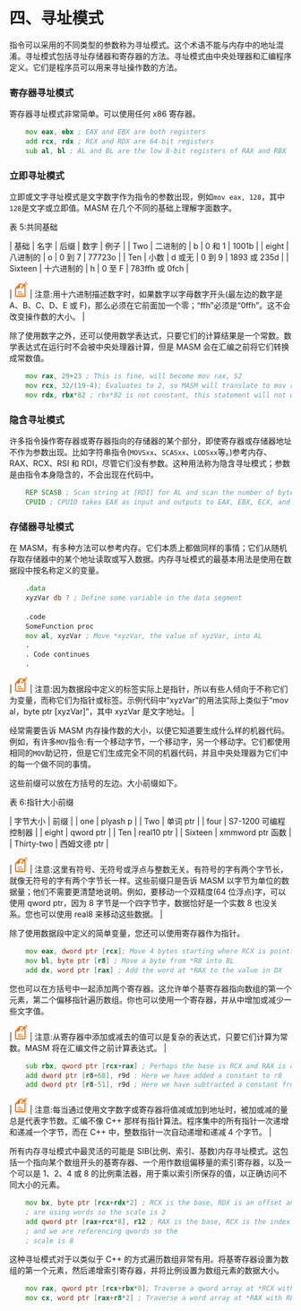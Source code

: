 # 四、寻址模式

指令可以采用的不同类型的参数称为寻址模式。这个术语不能与内存中的地址混淆。寻址模式包括寻址存储器和寄存器的方法。寻址模式由中央处理器和汇编程序定义。它们是程序员可以用来寻址操作数的方法。

### 寄存器寻址模式

寄存器寻址模式非常简单。可以使用任何 x86 寄存器。

```asm
    mov eax, ebx ; EAX and EBX are both registers
    add rcx, rdx ; RCX and RDX are 64-bit registers
    sub al, bl ; AL and BL are the low 8-bit registers of RAX and RBX

```

### 立即寻址模式

立即或文字寻址模式是文字数字作为指令的参数出现，例如`mov eax, 128`，其中`128`是文字或立即值。MASM 在几个不同的基础上理解字面数字。

表 5:共同基础

| 基础 | 名字 | 后缀 | 数字 | 例子 |
| Two | 二进制的 | b | 0 和 1 | 1001b |
| eight | 八进制的 | o | 0 到 7 | 77723o |
| Ten | 小数 | d 或无 | 0 到 9 | 1893 或 235d |
| Sixteen | 十六进制的 | h | 0 至 F | 783ffh 或 0fch |

| ![](img/note.png) | 注意:用十六进制描述数字时，如果数字以字母数字开头(最左边的数字是 A、B、C、D、E 或 F)，那么必须在它前面加一个零；“ffh”必须是“0ffh”。这不会改变操作数的大小。 |

除了使用数字之外，还可以使用数学表达式，只要它们的计算结果是一个常数。数学表达式在运行时不会被中央处理器计算，但是 MASM 会在汇编之前将它们转换成常数值。

```asm
    mov rax, 29+23 ; This is fine, will become mov rax, 52
    mov rcx, 32/(19-4); Evaluates to 2, so MASM will translate to mov rax, 2
    mov rdx, rbx*82 ; rbx*82 is not constant, this statement will not work

```

### 隐含寻址模式

许多指令操作寄存器或寄存器指向的存储器的某个部分，即使寄存器或存储器地址不作为参数出现。比如字符串指令(`MOVSxx`、`SCASxx`、`LODSxx`等。)参考内存、RAX、RCX、RSI 和 RDI，尽管它们没有参数。这种用法称为隐含寻址模式；参数是由指令本身隐含的，不会出现在代码中。

```asm
    REP SCASB ; Scan string at [RDI] for AL and scan the number of bytes in RCX
    CPUID ; CPUID takes EAX as input and outputs to EAX, EBX, ECX, and EDX

```

### 存储器寻址模式

在 MASM，有多种方法可以参考内存。它们本质上都做同样的事情；它们从随机存取存储器中的某个地址读取或写入数据。内存寻址模式的最基本用法是使用在数据段中按名称定义的变量。

```asm
    .data
    xyzVar db ? ; Define some variable in the data segment

    .code
    SomeFunction proc
    mov al, xyzVar ; Move *xyzVar, the value of xyzVar, into AL
    .
    . Code continues
    .

```

| ![](img/note.png) | 注意:因为数据段中定义的标签实际上是指针，所以有些人倾向于不称它们为变量，而称它们为指针或标签。示例代码中“xyzVar”的用法实际上类似于“mov al，byte ptr [xyzVar]”，其中 xyzVar 是文字地址。 |

经常需要告诉 MASM 内存操作数的大小，以便它知道要生成什么样的机器代码。例如，有许多`MOV`指令:有一个移动字节，一个移动字，另一个移动字。它们都使用相同的`MOV`助记符，但是它们生成完全不同的机器代码，并且中央处理器为它们中的每一个做不同的事情。

这些前缀可以放在方括号的左边。大小前缀如下。

表 6:指针大小前缀

| 字节大小 | 前缀 |
| one | plyash p |
| Two | 单词 ptr |
| four | S7-1200 可编程控制器 |
| eight | qword ptr |
| Ten | real10 ptr |
| Sixteen | xmmword ptr 函数 |
| Thirty-two | 西姆文德 ptr |

| ![](img/note.png) | 注意:这里有符号、无符号或浮点与整数无关。有符号的字有两个字节长，就像无符号的字有两个字节长一样。这些前缀只是告诉 MASM 以字节为单位的数据量；他们不需要更清楚地说明。例如，要移动一个双精度(64 位浮点)字，可以使用 qword ptr，因为 8 字节是一个四字节字，数据恰好是一个实数 8 也没关系。您也可以使用 real8 来移动这些数据。 |

除了使用数据段中定义的简单变量，您还可以使用寄存器作为指针。

```asm
    mov eax, dword ptr [rcx]; Move 4 bytes starting where RCX is pointing
    mov bl, byte ptr [r8] ; Move a byte from *R8 into BL
    add dx, word ptr [rax] ; Add the word at *RAX to the value in DX

```

您也可以在方括号中一起添加两个寄存器。这允许单个基寄存器指向数组的第一个元素，第二个偏移指针遍历数组。你也可以使用一个寄存器，并从中增加或减少一些文字值。

| ![](img/note.png) | 注意:从寄存器中添加或减去的值可以是复杂的表达式，只要它们计算为常数。MASM 将在汇编文件之前计算表达式。 |

```asm
    sub rbx, qword ptr [rcx+rax] ; Perhaps the base is RCX and RAX is an offset
    add dword ptr [r8+68], r9d ; Here we have added a constant to r8
    add dword ptr [r8-51], r9d ; Here we have subtracted a constant from r8

```

| ![](img/note.png) | 注意:每当通过使用文字数字或寄存器将值减或加到地址时，被加或减的量总是代表字节数。汇编不像 C++ 那样有指针算法。程序集中的所有指针一次递增和递减一个字节，而在 C++ 中，整数指针一次自动递增和递减 4 个字节。 |

所有内存寻址模式中最灵活的可能是 SIB(比例、索引、基数)内存寻址模式。这包括一个指向某个数组开头的基寄存器、一个用作数组偏移量的索引寄存器，以及一个可以是 1、2、4 或 8 的比例乘法器，用于乘以索引所保存的值，以正确访问不同大小的元素。

```asm
    mov bx, byte ptr [rcx+rdx*2] ; RCX is the base, RDX is an offset and we
    ; are using words so the scale is 2
    add qword ptr [rax+rcx*8], r12 ; RAX is the base, RCX is the index
    ; and we are referencing qwords so the
    ; scale is 8

```

这种寻址模式对于以类似于 C++ 的方式遍历数组非常有用。将基寄存器设置为数组的第一个元素，然后递增索引寄存器，并将比例设置为数组元素的数据大小。

```asm
    mov rax, qword ptr [rcx+rbx*8]; Traverse a qword array at *RCX with RBX
    mov cx, word ptr [rax+r8*2] ; Traverse a word array at *RAX with R8

```